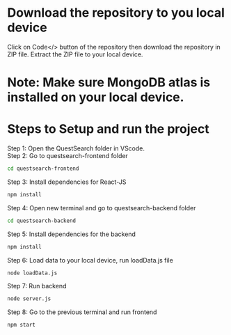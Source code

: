# Download the repository to you local device

Click on Code</> button of the repository then download the repository in ZIP file.
Extract the ZIP file to your local device.

# Note: Make sure MongoDB atlas is installed on your local device.

# Steps to Setup and run the project

Step 1: Open the QuestSearch folder in VScode. <br />
Step 2: Go to questsearch-frontend folder
```bash
cd questsearch-frontend
```

Step 3: Install dependencies for React-JS
```bash
npm install
```

Step 4: Open new terminal and go to questsearch-backend folder
```bash
cd questsearch-backend
```

Step 5: Install dependencies for the backend
```bash
npm install
```

Step 6: Load data to your local device, run loadData.js file
```bash
node loadData.js
```

Step 7: Run backend
```bash
node server.js
```

Step 8: Go to the previous terminal and run frontend
```bash
npm start
```


